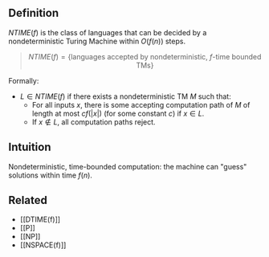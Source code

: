 ## Definition
$NTIME(f)$ is the class of languages that can be decided by a nondeterministic Turing Machine within $O(f(n))$ steps.

>$$NTIME(f) = \lbrace \text{languages accepted by nondeterministic, $f$-time bounded TMs} \rbrace$$

Formally:
- $L \in NTIME(f)$ if there exists a nondeterministic TM $M$ such that:
  - For all inputs $x$, there is some accepting computation path of $M$ of length at most $cf(|x|)$ (for some constant $c$) if $x \in L$.
  - If $x \notin L$, all computation paths reject.



## Intuition
Nondeterministic, time-bounded computation: the machine can "guess" solutions within time $f(n)$.

## Related
- [[DTIME(f)]]
- [[P]]
- [[NP]]
- [[NSPACE(f)]]
